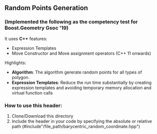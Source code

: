 ## **Random Points Generation** 
### (Implemented the following as the competency test for **Boost.Geometry** Gsoc '19)


It uses **C++** features:
 * Expression Templates
 * Move Constructor and Move assignment operators (C++ 11 onwards)

 Highlights:
  * **Algorithm**: The algorithm gererate random points for all types of polygon. 
  * **Expression Templates**: Reduce the run time substantially by creating expression templates and avoiding temporary memory allocation and virtual function calls
   
### How to use this header: 
  1. Clone/Download this directory
  2. Include the header in your code by specifying the absolute or relative path (#include"/file_path/barycentric_random_coordinate.hpp")